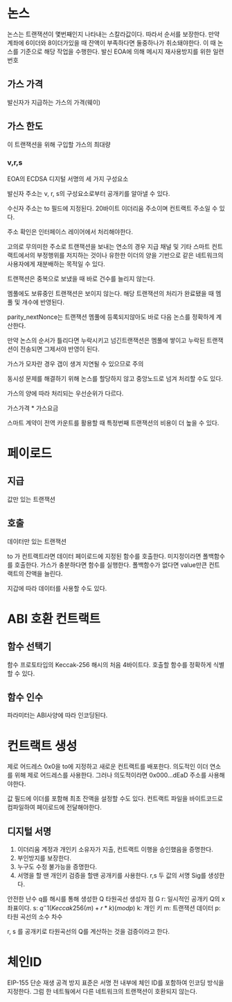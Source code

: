# 논스
논스는 트랜잭션이 몇번째인지 나타내는 스칼라값이다.
따라서 순서를 보장한다.
만약 계좌에 6이더와 8이더가있을 때 잔액이 부족하다면 둘중하나가 취소돼야한다.
이 때 논스를 기준으로 해당 작업을 수행한다.
발신 EOA에 의해 메시지 재사용방지를 위한 일련번호


## 가스 가격
발신자가 지급하는 가스의 가격(웨이)

## 가스 한도
이 트랜잭션을 위해 구입할 가스의 최대량

### v,r,s
EOA의 ECDSA 디지털 서명의 세 가지 구성요소

발신자 주소는 v, r, s의 구성요소로부터 공개키를 알아낼 수 있다.

수신자 주소는 to 필드에 지정된다. 20바이트 이더리움 주소이며 컨트랙트 주소일 수 있다.

주소 확인은 인터페이스 레이어에서 처리해야한다.

고의로 무의미한 주소로 트랜잭션을 보내는 연소의 경우 지급 채널 및 기타 스마트 컨트랙트에서의 부정행위를 저지하는 것이나 유한한 이더의 양을 기반으로 같은 네트워크의 사용자에게 재분배하는 목적일 수 있다.



트랜잭션은 중복으로 보냈을 때 바로 건수를 늘리지 않는다.

멤풀에도 보류중인 트랜잭션은 보이지 않는다.
해당 트랜잭션의 처리가 완료됐을 때 멤풀 및 개수에 반영된다.

parity_nextNonce는 트랜잭션 멤풀에 등록되지않아도 바로 다음 논스를 정확하게 계산한다.

만약 논스의 순서가 틀리다면 누락시키고 넘긴트랜잭션은 멤풀에 쌓이고 누락된 트랜잭션이 전송되면 그제서야 반영이 된다.

가스가 모자란 경우 갭이 생겨 지연될 수 있으므로 주의

동시성 문제를 해결하기 위해 논스를 할당하지 않고 중앙노드로 넘겨 처리할 수도 있다.

가스의 양에 따라 처리되는 우선순위가 다르다.



가스가격 * 가스요금

스마트 계약이 전역 카운트를 활용할 때 특정번째 트랜잭션의 비용이 더 높을 수 있다.

# 페이로드

## 지급
값만 있는 트랜잭션

## 호출
데이터만 있는 트랜잭션

to 가 컨트랙트라면 데이터 페이로드에 지정된 함수를 호출한다.
미지정이라면 폴백함수를 호출한다. 가스가 충분하다면 함수를 실행한다.
폴백함수가 없다면 value만큰 컨트랙트의 잔액을 늘린다.

지갑에 따라 데이터를 사용할 수도 있다.


# ABI 호환 컨트랙트

## 함수 선택기
함수 프로토타입의 Keccak-256 해시의 처음 4바이트다. 호출할 함수를 정확하게 식별할 수 있다.
## 함수 인수
파라미터는 ABI사양에 따라 인코딩된다.

# 컨트랙트 생성
제로 어드레스 0x0을 to에 지정하고 새로운 컨트랙트를 배포한다.
의도적인 이더 연소를 위해 제로 어드레스를 사용한다.
그러나 의도적이라면 0x000...dEaD 주소를 사용해야한다.

값 필드에 이더를 포함해 최초 잔액을 설정할 수도 있다.
컨트랙트 파일을 바이트코드로 컴파일하여 페이로드에 전달해야한다.

## 디지털 서명
1. 이더리움 계정과 개인키 소유자가 지출, 컨트랙트 이행을 승인했음을 증명한다.
2. 부인방지를 보장한다.
3. 누구도 수정 불가능을 증명한다.
4. 서명을 할 땐 개인키 검증을 할땐 공개키를 사용한다.
r,s 두 값의 서명 Sig를 생성한다.

안전한 난수 q를 해시를 통해 생성한 Q 타원곡선 생성자 점 G
r: 일시적인 공개키 Q의 x좌표이다.
s: $q^-1(Keccak256(m) + r * k) (mod p)$ 
k: 개인 키
m: 트랜잭션 데이터
p: 타원 곡선의 소수 차수

r, s 를 공개키로 타원곡선의 Q를 계산하는 것을 검증이라고 한다.

# 체인ID

EIP-155 단순 재생 공격 방지 표준은 서명 전 내부에 체인 ID를 포함하여 인코딩 방식을 지정한다.
그럼 한 네트웤에서 다른 네트워크의 트랜잭션이 호환되지 않는다.
